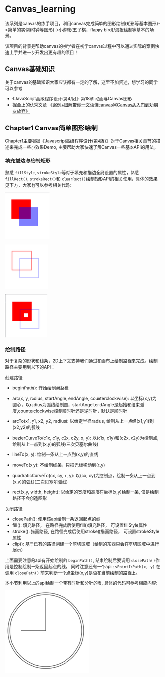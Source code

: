 # Canvas_learning

该系列是canvas的练手项目，利用canvas完成简单的图形绘制(矩形等基本图形)->简单的实例(时钟等图形)->小游戏(五子棋，flappy bird)/海报绘制等基本的场景。

该项目的背景是帮助canvas的初学者在初学canvas过程中可以通过实际的案例快速上手并进一步开发出更有趣的项目！

## Canvas基础知识

关于canvas的基础知识大家应该都有一定的了解，这里不加赘述，想学习的同学可以参考

* 《JavaScript高级程序设计(第4版)》第18章 动画与Canvas图形
* 掘金上的优秀文章 《[案例+图解带你一文读懂canvas](https://juejin.cn/post/7119495608938790942)》《[Canvas从入门到劝朋友放弃》](https://juejin.cn/post/7116784455561248775)

## Chapter1 Canvas简单图形绘制
Chapter1主要根据《Javascript高级程序设计(第4版)》对于Canvas相关章节的描述来完成一些小效果Demo,  主要帮助大家快速了解Canvas一些基本API的用法。

### 填充描边与绘制矩形

熟悉 ``fillStyle``, ``strokeStyle``等对于填充和描边全局设置的属性，熟悉 ``fillRect()``, ``strokeRect()``和 ``clearRect()``绘制矩形API的相关使用，具体的效果见下方，大家也可以参考相关代码:

![1667922471436](image/README/1667922471436.png)

![1667922401153](image/README/1667922401153.png)

![1667922441702](image/README/1667922441702.png)

### 绘制路径

对于复杂的形状和线条，2D上下文支持我们通过在画布上绘制路径来完成。绘制路径主要用到以下的API：

创建路径

* beginPath(): 开始绘制新路径

* arc(x, y, radius, startAngle, endAngle, counterclockwise): 以坐标(x,y)为圆心，以radius为弧线绘制圆，startAngel,endAngle是起始和结束弧度,counterclockwise控制顺时针还是逆时针，默认是顺时针

* arcTo(x1, y1, x2, y2, radius): 以给定半径radius, 绘制从上一点经(x1,y1)到(x2,y2)的弧线

* bezierCurveTo(c1x, c1y, c2x, c2y, x, y): 以(c1x, c1y)和(c2x, c2y)为控制点, 绘制从上一点到(x,y)的弧线(三次贝塞尔曲线)

* lineTo(x, y): 绘制一条从上一点到(x,y)的直线

* moveTo(x,y): 不绘制线条，只把光标移动到(x,y)

* quadraticCurveTo(cx, cy, x, y): 以(cx, cy)为控制点，绘制一条从上一点到(x,y)的弧线(二次贝塞尔弧线)

* rect(x,y, width, height): 以给定的宽度和高度在坐标(x,y)绘制一条, 仅是绘制路径不会创造图形

关闭路径

* closePath(): 使用该api绘制一条返回起点的线
* fill(): 填充路径， 在路径完成后使用fill()填充路径， 可设置fillStyle属性
* stroke(): 描画路径, 在路径完成后使用stroke()描画路径， 可设置strokeStyle属性
* clip(): 基于已有的路径创建一个剪切区域（绘制的东西只会在剪切区域中进行展示)

上面需要注意的api有开始绘制的 ``beginPath()``, 结束绘制后要调用 ``closePath()``作用是控制绘制一条返回起点的线， 同时注意还有一个api ``isPointInPath(x, y)`` 在调用 ``closePath()`` 前来判断一个点坐标(x,y)是否在当前绘制的路径上。

本小节利用以上的api绘制一个带有时针和分针的表, 具体的代码可参考相应内容:

![1667922959707](image/README/1667922959707.png)
